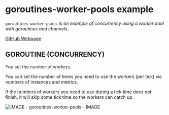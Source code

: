 # goroutines-worker-pools example

`goroutines-worker-pools`  _is an example of concurrency using a
worker pool with goroutines and channels._

[GitHub Webpage](https://jeffdecola.github.io/my-go-examples/)

## GOROUTINE (CONCURRENCY)

You set the number of workers.

You can set the number of times you need to use the workers (per tick) via numbers of
instances and metrics.

If the numbers of workers you need to use during a tick time does not finish,
it will skip some tick time so the workers can catch up.

![IMAGE - goroutines-worker-pools - IMAGE](../../pics/my-go-examples-goroutines-worker-pools.jpg)
